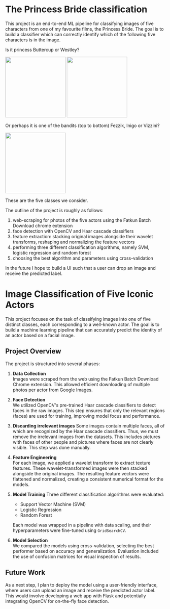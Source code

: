 # The Princess Bride classification
This project is an end-to-end ML pipeline for classifying images of five characters from one of my favourite films, the Princess Bride. The goal is to build a classifier which can correctly identify which of the following five characters is in the image.

Is it princess Buttercup or Westley?

<img src="https://github.com/user-attachments/assets/9c18b706-c9e9-4cc9-b13e-0bdace6c1ce1" height="190"> <img src="https://github.com/user-attachments/assets/952f0a2b-b354-4155-9caf-25d3898b9c8b" height="190">


Or perhaps it is one of the bandits (top to bottom) Fezzik, Inigo or Vizzini?

<img src="https://github.com/user-attachments/assets/da3fcfe7-2a8f-4941-b1fc-8e097b0742d7" height="190"> 

These are the five classes we consider. 

The outline of the project is roughly as follows: 
1. web-scraping for photos of the five actors using the Fatkun Batch Download chrome extension
2. face detection with OpenCV and Haar cascade classifiers
3. feature extraction: stacking original images alongside their wavelet transforms, reshaping and normalizing the feature vectors
4. performing three different classification algorithms, namely SVM, logistic regression and random forest
5. choosing the best algorithm and parameters using cross-validation


In the future I hope to build a UI such that a user can drop an image and receive the predicted label.


# Image Classification of Five Iconic Actors

This project focuses on the task of classifying images into one of five distinct classes, each corresponding to a well-known actor. The goal is to build a machine learning pipeline that can accurately predict the identity of an actor based on a facial image.

## Project Overview

The project is structured into several phases:

1. **Data Collection**  
   Images were scraped from the web using the Fatkun Batch Download Chrome extension. This allowed efficient downloading of multiple photos per actor from Google Images.

2. **Face Detection**  
   We utilized OpenCV's pre-trained Haar cascade classifiers to detect faces in the raw images. This step ensures that only the relevant regions (faces) are used for training, improving model focus and performance.

3. **Discarding irrelevant images**
  Some images contain multiple faces, all of which are recognized by the Haar cascade classifiers. Thus, we must remove the irrelevant images from the datasets. This includes pictures with faces of other people and pictures where faces are not clearly visible. This step was done manually.

5. **Feature Engineering**  
   For each image, we applied a wavelet transform to extract texture features. These wavelet-transformed images were then stacked alongside the original images. The resulting feature vectors were flattened and normalized, creating a consistent numerical format for the models.

6. **Model Training**
   Three different classification algorithms were evaluated:  
   - Support Vector Machine (SVM)  
   - Logistic Regression  
   - Random Forest  

   Each model was wrapped in a pipeline with data scaling, and their hyperparameters were fine-tuned using `GridSearchCV`.

7. **Model Selection**  
   We compared the models using cross-validation, selecting the best performer based on accuracy and generalization. Evaluation included the use of confusion matrices for visual inspection of results.

## Future Work

As a next step, I plan to deploy the model using a user-friendly interface, where users can upload an image and receive the predicted actor label. This would involve developing a web app with Flask and potentially integrating OpenCV for on-the-fly face detection.


